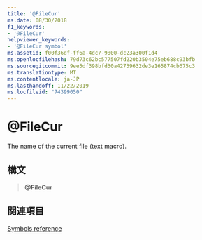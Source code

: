 ```yaml
---
title: '@FileCur'
ms.date: 08/30/2018
f1_keywords:
- '@FileCur'
helpviewer_keywords:
- '@FileCur symbol'
ms.assetid: f00f36df-ff6a-4dc7-9800-dc23a300f1d4
ms.openlocfilehash: 79d73c62bc577507fd220b3504e75eb688c93bfb
ms.sourcegitcommit: 9ee5df398bfd30a42739632de3e165874cb675c3
ms.translationtype: MT
ms.contentlocale: ja-JP
ms.lasthandoff: 11/22/2019
ms.locfileid: "74399050"
---
```

# <a name="filecur"></a>\@FileCur

The name of the current file (text macro).

## <a name="syntax"></a>構文

> **\@FileCur**

## <a name="see-also"></a>関連項目

[Symbols reference](symbols-reference.md)
